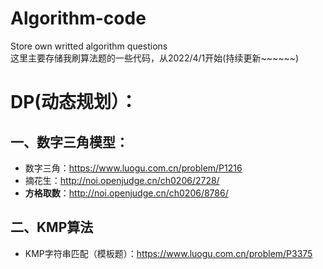 # Algorithm-code
Store own writted algorithm questions  
这里主要存储我刷算法题的一些代码，从2022/4/1开始(持续更新~~~~~~)
# DP(动态规划）：
## 一、数字三角模型：
  + 数字三角：https://www.luogu.com.cn/problem/P1216
  + 摘花生：http://noi.openjudge.cn/ch0206/2728/
  + **方格取数**：http://noi.openjudge.cn/ch0206/8786/
## 二、KMP算法
  + KMP字符串匹配（模板题）：https://www.luogu.com.cn/problem/P3375
